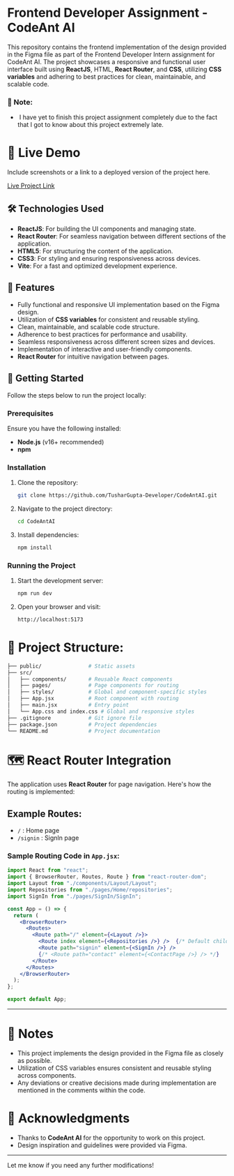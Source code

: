 # Frontend Developer Assignment - CodeAnt AI

This repository contains the frontend implementation of the design provided in the Figma file as part of the Frontend Developer Intern assignment for CodeAnt AI. The project showcases a responsive and functional user interface built using **ReactJS**, HTML, **React Router**, and **CSS**, utilizing **CSS variables** and adhering to best practices for clean, maintainable, and scalable code.

### 📝 Note:  
-  I have yet to finish this project assignment completely due to the fact that I got to know about this project extremely late.

# 🌟 Live Demo  
Include screenshots or a link to a deployed version of the project here.  

[Live Project Link](https://code-ant-ai-delta.vercel.app/) 

## 🛠️ Technologies Used
- **ReactJS**: For building the UI components and managing state.
- **React Router**: For seamless navigation between different sections of the application.
- **HTML5**: For structuring the content of the application.
- **CSS3**: For styling and ensuring responsiveness across devices.
- **Vite**: For a fast and optimized development experience.

## 🎨 Features
- Fully functional and responsive UI implementation based on the Figma design.
- Utilization of **CSS variables** for consistent and reusable styling.
- Clean, maintainable, and scalable code structure.
- Adherence to best practices for performance and usability.
- Seamless responsiveness across different screen sizes and devices.
- Implementation of interactive and user-friendly components.
- **React Router** for intuitive navigation between pages.
  
## 🚀 Getting Started

Follow the steps below to run the project locally:

### Prerequisites
Ensure you have the following installed:
- **Node.js** (v16+ recommended)
- **npm**

### Installation
1. Clone the repository:
   ```bash
   git clone https://github.com/TusharGupta-Developer/CodeAntAI.git
2. Navigate to the project directory:
   ```bash
   cd CodeAntAI
3. Install dependencies:
   ```bash
   npm install

### Running the Project
1. Start the development server:
   ```bash
   npm run dev
2. Open your browser and visit:
   ```bash
   http://localhost:5173

# 📁 Project Structure:
 ```bash
 ├── public/               # Static assets
├── src/
│   ├── components/       # Reusable React components
│   ├── pages/            # Page components for routing              
│   ├── styles/           # Global and component-specific styles
│   ├── App.jsx           # Root component with routing
│   ├── main.jsx          # Entry point
│   └── App.css and index.css # Global and responsive styles 
├── .gitignore            # Git ignore file
├── package.json          # Project dependencies
└── README.md             # Project documentation
```

  # 🗺️ React Router Integration

The application uses **React Router** for page navigation. Here's how the routing is implemented:

## Example Routes:
- `/` : Home page  
- `/signin` : SignIn page   

### Sample Routing Code in `App.jsx`:
```jsx
import React from "react";
import { BrowserRouter, Routes, Route } from "react-router-dom";
import Layout from "./components/Layout/Layout";
import Repositories from "./pages/Home/repositories";
import SignIn from "./pages/SignIn/SignIn";

const App = () => {
  return (
    <BrowserRouter>
      <Routes>
        <Route path="/" element={<Layout />}>
          <Route index element={<Repositories />} />  {/* Default child route */}
          <Route path="signin" element={<SignIn />} />
          {/* <Route path="contact" element={<ContactPage />} /> */}
        </Route>
      </Routes>
    </BrowserRouter>
  );
};

export default App;
```

---

# 📝 Notes  
- This project implements the design provided in the Figma file as closely as possible.  
- Utilization of CSS variables ensures consistent and reusable styling across components.  
- Any deviations or creative decisions made during implementation are mentioned in the comments within the code.  

# 🤝 Acknowledgments  
- Thanks to **CodeAnt AI** for the opportunity to work on this project.  
- Design inspiration and guidelines were provided via Figma.  

---

Let me know if you need any further modifications!





